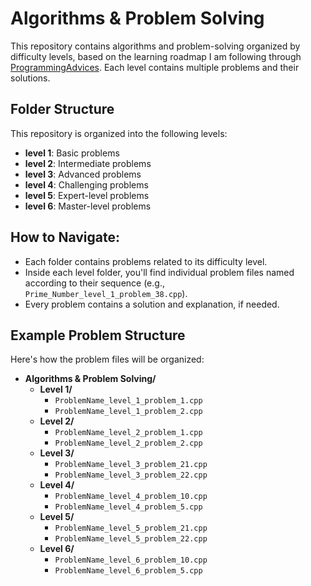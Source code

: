 # Algorithms & Problem Solving

This repository contains algorithms and problem-solving organized by difficulty levels, based on the learning roadmap I am following through [ProgrammingAdvices](https://www.programmingadvices.com). Each level contains multiple problems and their solutions.

## Folder Structure
This repository is organized into the following levels:
- **level 1**: Basic problems
- **level 2**: Intermediate problems
- **level 3**: Advanced problems
- **level 4**: Challenging problems
- **level 5**: Expert-level problems
- **level 6**: Master-level problems

## How to Navigate:
- Each folder contains problems related to its difficulty level.
- Inside each level folder, you'll find individual problem files named according to their sequence (e.g., `Prime_Number_level_1_problem_38.cpp`).
- Every problem contains a solution and explanation, if needed.

## Example Problem Structure
Here's how the problem files will be organized:

- **Algorithms & Problem Solving/**
  - **Level 1/**
    - `ProblemName_level_1_problem_1.cpp`
    - `ProblemName_level_1_problem_2.cpp`
  - **Level 2/**
    - `ProblemName_level_2_problem_1.cpp`
    - `ProblemName_level_2_problem_2.cpp`
  - **Level 3/**
    - `ProblemName_level_3_problem_21.cpp`
    - `ProblemName_level_3_problem_22.cpp`
  - **Level 4/**
    - `ProblemName_level_4_problem_10.cpp`
    - `ProblemName_level_4_problem_5.cpp`
  - **Level 5/**
    - `ProblemName_level_5_problem_21.cpp`
    - `ProblemName_level_5_problem_22.cpp`
  - **Level 6/**
    - `ProblemName_level_6_problem_10.cpp`
    - `ProblemName_level_6_problem_5.cpp`
